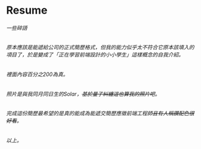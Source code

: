 # Resume
###### 一些碎語
###### 原本應該是能遞給公司的正式簡歷格式，但我的能力似乎太不符合它原本該填入的項目了，於是變成了「正在學習前端設計的小小學生」這樣概念的自我介紹。
###### 裡面內容百分之200為真。
###### 照片是與我同月同日生的Solar，~~基於量子糾纏這也算我的照片吧~~。
###### 完成這份簡歷最希望的是真的能成為能遞交簡歷應徵前端工程師~~且有人稱讚配色很好看~~。
###### 以上。
